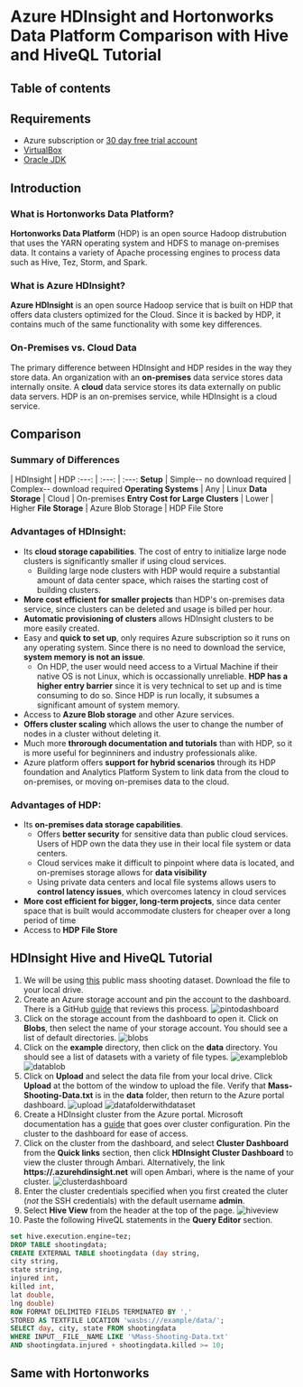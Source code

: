 # Azure HDInsight and Hortonworks Data Platform Comparison with Hive and HiveQL Tutorial
<Add description>

## Table of contents

## Requirements
  * Azure subscription or [30 day free trial account](https://azure.microsoft.com/en-us/free/)
  * [VirtualBox](https://www.virtualbox.org/wiki/Downloads)
  * [Oracle JDK](http://www.oracle.com/technetwork/java/javase/downloads/index-jsp-138363.html)

## Introduction
### What is Hortonworks Data Platform?
**Hortonworks Data Platform** (HDP) is an open source Hadoop distrubution that uses the YARN operating system and HDFS to manage on-premises data. It contains a variety of Apache processing engines to process data such as Hive, Tez, Storm, and Spark. 


### What is Azure HDInsight?
**Azure HDInsight** is an open source Hadoop service that is built on HDP that offers data clusters optimized for the Cloud. Since it is backed by HDP, it contains much of the same functionality with some key differences. 

### On-Premises vs. Cloud Data
The primary difference between HDInsight and HDP resides in the way they store data. An organization with an **on-premises** data service stores data internally onsite. A **cloud** data service stores its data externally on public data servers. HDP is an on-premises service, while HDInsight is a cloud service.

## Comparison
### Summary of Differences
 | HDInsight | HDP
:---: | :---: | :---:
**Setup** | Simple-- no download required | Complex-- download required
**Operating Systems** | Any | Linux
**Data Storage** | Cloud | On-premises
**Entry Cost for Large Clusters** | Lower | Higher
**File Storage** | Azure Blob Storage | HDP File Store

### Advantages of HDInsight:
* Its **cloud storage capabilities**. The cost of entry to initialize large node clusters is significantly smaller if using cloud services. 
  * Building large node clusters with HDP would require a substantial amount of data center space, which raises the starting cost of building clusters. 
* **More cost efficient for smaller projects** than HDP's on-premises data service, since clusters can be deleted and usage is billed per hour.
* **Automatic provisioning of clusters** allows HDInsight clusters to be more easily created.
* Easy and **quick to set up**, only requires Azure subscription so it runs on any operating system. Since there is no need to download the service, **system memory is not an issue**. 
  * On HDP, the user would need access to a Virtual Machine if their native OS is not Linux, which is occassionally unreliable. **HDP has a higher entry barrier** since it is very technical to set up and is time consuming to do so. Since HDP is run locally, it subsumes a significant amount of system memory. 
* Access to **Azure Blob storage** and other Azure services.
* **Offers cluster scaling** which allows the user to change the number of nodes in a cluster without deleting it.
* Much more **throrough documentation and tutorials** than with HDP, so it is more useful for beginniners and industry professionals alike.
* Azure platform offers **support for hybrid scenarios** through its HDP foundation and Analytics Platform System to link data from the cloud to on-premises, or moving on-premises data to the cloud. 

### Advantages of HDP:
* Its **on-premises data storage capabilities**. 
  * Offers **better security** for sensitive data than public cloud services. Users of HDP own the data they use in their local file system or data centers.
  * Cloud services make it difficult to pinpoint where data is located, and on-premises storage allows for **data visibility**
  * Using private data centers and local file systems allows users to **control latency issues**, which overcomes latency in cloud services
* **More cost efficient for bigger, long-term projects**, since data center space that is built would accommodate clusters for cheaper over a long period of time
* Access to **HDP File Store**

## HDInsight Hive and HiveQL Tutorial

1. We will be using [this](/.data/Mass-Shooting-Data.txt) public mass shooting dataset. Download the file to your local drive.
2. Create an Azure storage account and pin the account to the dashboard. There is a GitHub [guide](https://github.com/Microsoft/azure-docs/blob/master/articles/storage/storage-create-storage-account.md) that reviews this process.
![pintodashboard](media/pin_to_dashboard)
3. Click on the storage account from the dashboard to open it. Click on **Blobs**, then select the name of your storage account. You should see a list of default directories.
![blobs](media/blobs)
4. Click on the **example** directory, then click on the **data** directory. You should see a list of datasets with a variety of file types.
![exampleblob](media/example_folder)
![datablob](media/data_folder)
5. Click on **Upload** and select the data file from your local drive. Click **Upload** at the bottom of the window to upload the file. Verify that **Mass-Shooting-Data.txt** is in the **data** folder, then return to the Azure portal dashboard.
![upload](media/upload)
![datafolderwithdataset](media/data_folder_with_dataset)
6. Create a HDInsight cluster from the Azure portal. Microsoft documentation has a [guide](https://docs.microsoft.com/en-us/azure/hdinsight/hdinsight-hadoop-linux-tutorial-get-started) that goes over cluster configuration. Pin the cluster to the dashboard for ease of access.
7. Click on the cluster from the dashboard, and select **Cluster Dashboard** from the **Quick links** section, then click **HDInsight Cluster Dashboard** to view the cluster through Ambari. Alternatively, the link **https://<ClusterName>.azurehdinsight.net** will open Ambari, where <ClusterName> is the name of your cluster.
![clusterdashboard](media/cluster_dashboard)
8. Enter the cluster credentials specified when you first created the cluter (*not* the SSH credentials) with the default username **admin**.
9. Select **Hive View** from the header at the top of the page.
![hiveview](media/hive_view)
10. Paste the following HiveQL statements in the **Query Editor** section.
```sql
set hive.execution.engine=tez;
DROP TABLE shootingdata;
CREATE EXTERNAL TABLE shootingdata (day string,
city string,
state string,
injured int,
killed int,
lat double,
lng double)
ROW FORMAT DELIMITED FIELDS TERMINATED BY ','
STORED AS TEXTFILE LOCATION 'wasbs:///example/data/';
SELECT day, city, state FROM shootingdata 
WHERE INPUT__FILE__NAME LIKE '%Mass-Shooting-Data.txt'
AND shootingdata.injured + shootingdata.killed >= 10;
```

## Same with Hortonworks


